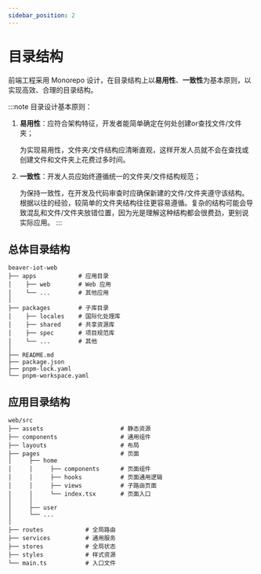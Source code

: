 ```yaml
---
sidebar_position: 2
---
```


# 目录结构

前端工程采用 Monorepo 设计，在目录结构上以**易用性**、**一致性**为基本原则，以实现高效、合理的目录结构。

:::note 目录设计基本原则：
1. **易用性**：应符合架构特征，开发者能简单确定在何处创建or查找文件/文件夹；

   为实现易用性，文件夹/文件结构应清晰直观，这样开发人员就不会在查找或创建文件和文件夹上花费过多时间。

2. **一致性**：开发人员应始终遵循统一的文件夹/文件结构规范；

   为保持一致性，在开发及代码审查时应确保新建的文件/文件夹遵守该结构。根据以往的经验，较简单的文件夹结构往往更容易遵循。复杂的结构可能会导致混乱和文件/文件夹放错位置，因为光是理解这种结构都会很费劲，更别说实际应用。
:::

## 总体目录结构

```
beaver-iot-web
├── apps            # 应用目录
│    ├── web        # Web 应用
│    └── ...        # 其他应用
│
├── packages        # 子库目录
│    ├── locales    # 国际化处理库
│    ├── shared     # 共享资源库
│    ├── spec       # 项目规范库
│    └── ...        # 其他
│
├── README.md
├── package.json
├── pnpm-lock.yaml
└── pnpm-workspace.yaml
```

## 应用目录结构

```
web/src
├── assets                      # 静态资源
├── components                  # 通用组件
├── layouts                     # 布局
├── pages                       # 页面
│     ├── home
│     │     ├── components      # 页面组件
│     │     ├── hooks           # 页面通用逻辑
│     │     ├── views           # 子路由页面
│     │     └── index.tsx       # 页面入口
│     │
│     ├── user
│     └── ...
│
├── routes            # 全局路由
├── services          # 通用服务
├── stores            # 全局状态
├── styles            # 样式资源
└── main.ts           # 入口文件
```
